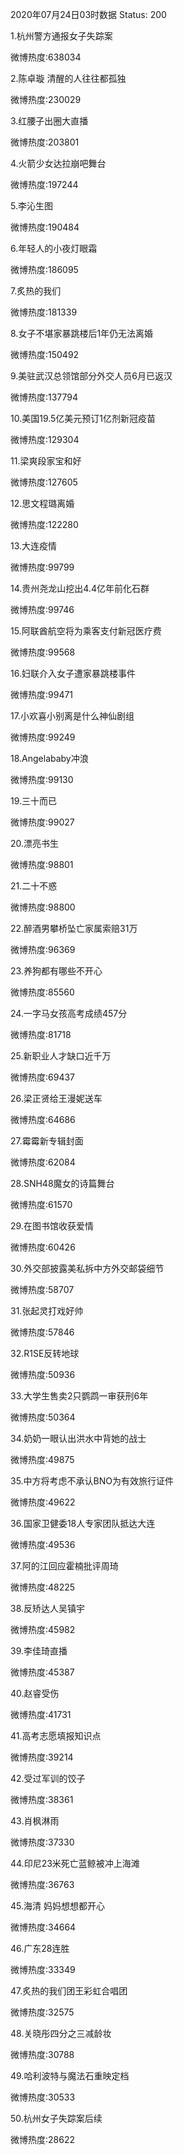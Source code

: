 2020年07月24日03时数据
Status: 200

1.杭州警方通报女子失踪案

微博热度:638034

2.陈卓璇 清醒的人往往都孤独

微博热度:230029

3.红腰子出圈大直播

微博热度:203801

4.火箭少女达拉崩吧舞台

微博热度:197244

5.李沁生图

微博热度:190484

6.年轻人的小夜灯眼霜

微博热度:186095

7.炙热的我们

微博热度:181339

8.女子不堪家暴跳楼后1年仍无法离婚

微博热度:150492

9.美驻武汉总领馆部分外交人员6月已返汉

微博热度:137794

10.美国19.5亿美元预订1亿剂新冠疫苗

微博热度:129304

11.梁爽段家宝和好

微博热度:127605

12.思文程璐离婚

微博热度:122280

13.大连疫情

微博热度:99799

14.贵州尧龙山挖出4.4亿年前化石群

微博热度:99746

15.阿联酋航空将为乘客支付新冠医疗费

微博热度:99568

16.妇联介入女子遭家暴跳楼事件

微博热度:99471

17.小欢喜小别离是什么神仙剧组

微博热度:99249

18.Angelababy冲浪

微博热度:99130

19.三十而已

微博热度:99027

20.漂亮书生

微博热度:98801

21.二十不惑

微博热度:98800

22.醉酒男攀桥坠亡家属索赔31万

微博热度:96369

23.养狗都有哪些不开心

微博热度:85560

24.一字马女孩高考成绩457分

微博热度:81718

25.新职业人才缺口近千万

微博热度:69437

26.梁正贤给王漫妮送车

微博热度:64686

27.霉霉新专辑封面

微博热度:62084

28.SNH48魔女的诗篇舞台

微博热度:61570

29.在图书馆收获爱情

微博热度:60426

30.外交部披露美私拆中方外交邮袋细节

微博热度:58707

31.张起灵打戏好帅

微博热度:57846

32.R1SE反转地球

微博热度:50936

33.大学生售卖2只鹦鹉一审获刑6年

微博热度:50364

34.奶奶一眼认出洪水中背她的战士

微博热度:49875

35.中方将考虑不承认BNO为有效旅行证件

微博热度:49622

36.国家卫健委18人专家团队抵达大连

微博热度:49536

37.阿的江回应霍楠批评周琦

微博热度:48225

38.反矫达人吴镇宇

微博热度:45982

39.李佳琦直播

微博热度:45387

40.赵睿受伤

微博热度:41731

41.高考志愿填报知识点

微博热度:39214

42.受过军训的饺子

微博热度:38361

43.肖枫淋雨

微博热度:37330

44.印尼23米死亡蓝鲸被冲上海滩

微博热度:36763

45.海清 妈妈想想都开心

微博热度:34664

46.广东28连胜

微博热度:33349

47.炙热的我们团王彩虹合唱团

微博热度:32575

48.关晓彤四分之三减龄妆

微博热度:30788

49.哈利波特与魔法石重映定档

微博热度:30533

50.杭州女子失踪案后续

微博热度:28622

